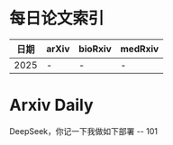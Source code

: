 # 每日论文索引

| 日期 | arXiv | bioRxiv | medRxiv |
|------|-------|---------|---------|
| 2025 | - | - | - |




























































































































































































































































































































































































































































































































































# Arxiv Daily


DeepSeek，你记一下我做如下部署 -- 101
